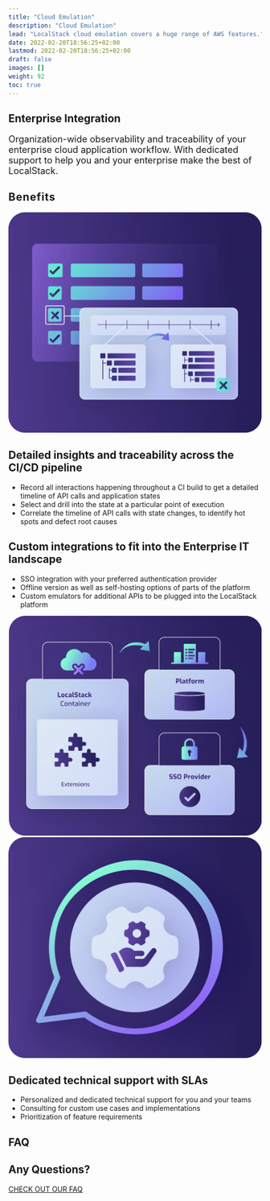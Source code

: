 ```yaml
---
title: "Cloud Emulation"
description: "Cloud Emulation"
lead: "LocalStack cloud emulation covers a huge range of AWS features."
date: 2022-02-20T18:56:25+02:00
lastmod: 2022-02-20T18:56:25+02:00
draft: false
images: []
weight: 92
toc: true
---
```

<section class="section section-sm bg-gradient-dark pb-10">
    <div class="container pb-7 pt-9 pt-sm-7">
      <div class="row justify-content-center align-items-center text-white">
        <h1 class="text-center m-0 pt-5">Enterprise Integration</h1>
        <p class="text-center mt-4 mb-n6" style="font-size: 18px">
            Organization-wide observability and traceability of your enterprise cloud application workflow.
            With dedicated support to help you and your enterprise make the best of LocalStack.
        </p>
      </div>
    </div>
</section>
<section class="section pb-n8">
    <div class="container overlay-card mt-n11">
      <div class="row px-8">
        <div class="strike-dark">
          <h2 style="letter-spacing: 0.05em">Benefits</h2>
        </div>
      </div>
      <div class="px-5 d-flex-column">
        <div class="row align-items-center mt-6">
            <div class="col-12 col-md-6 col-lg-6" style="text-align: center">
                <img src="insights.webp" class="img-fluid"/>
            </div>
            <div class="col-12 col-md-6, col-lg-6">
                <h2>Detailed insights and traceability across the CI/CD pipeline</h2>
                <ul>
                    <li>Record all interactions happening throughout a CI build to get a detailed timeline of API calls and application states</li>
                    <li>Select and drill into the state at a particular point of execution</li>
                    <li>Correlate the timeline of API calls with state changes, to identify hot spots and defect root causes </li>
                </ul>
            </div>
        </div>
        <div class="row align-items-center mt-6">
            <div class="col-12 col-md-6, col-lg-6">
                <h2>Custom integrations to fit into the Enterprise IT landscape</h2>
                <ul>
                    <li>SSO integration with your preferred authentication provider</li>
                    <li>Offline version as well as self-hosting options of parts of the platform</li>
                    <li>Custom emulators for additional APIs to be plugged into the LocalStack platform</li>
                </ul>
            </div>
            <div class="col-12 col-md-6 col-lg-6" style="text-align: center">
                <img src="sso.webp" class="img-fluid"/>
            </div>
        </div>
        <div class="row align-items-center my-6">
            <div class="col-12 col-md-6 col-lg-6" style="text-align: center">
                <img src="support.webp" class="img-fluid"/>
            </div>
            <div class="col-12 col-md-6, col-lg-6">
                <h2>Dedicated technical support with SLAs</h2>
                <ul>
                    <li>Personalized and dedicated technical support for you and your teams</li>
                    <li>Consulting for custom use cases and implementations</li>
                    <li>Prioritization of feature requirements</li>
                </ul>
            </div>
        </div>
      </div>
    </div>
</section>
<section class="section container">
  <div class="strike-dark">
    <h2 class="text-center">FAQ</h2>
  </div>
    <div class="container overlay-card mt-6 pb-5 d-flex flex-column align-items-center">
        <h1 class="text-center">Any Questions?</h1>
        <a class="btn btn-primary btn-lg" style="width: 300px" href="/faq">CHECK OUT OUR FAQ</a>
    </div>
</section>